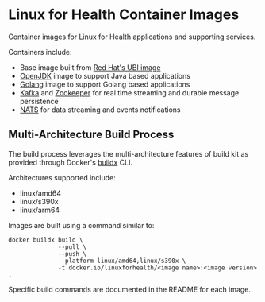 # Linux for Health Container Images
Container images for Linux for Health applications and supporting services.

Containers include:

- Base image built from [Red Hat's UBI image](https://developers.redhat.com/products/rhel/ubi/)
- [OpenJDK](https://openjdk.java.net/) image to support Java based applications
- [Golang](https://golang.org/) image to support Golang based applications
- [Kafka](https://kafka.apache.org/) and [Zookeeper](https://zookeeper.apache.org/) for real time streaming and durable message persistence
- [NATS](https://docs.nats.io/nats-streaming-concepts/intro) for data streaming and events notifications
 
## Multi-Architecture Build Process
The build process leverages the multi-architecture features of build kit as provided through Docker's [buildx](https://docs.docker.com/buildx/working-with-buildx/) CLI.

Architectures supported include:
- linux/amd64
- linux/s390x
- linux/arm64

Images are built using a command similar to:

```
docker buildx build \
              --pull \
              --push \
              --platform linux/amd64,linux/s390x \
              -t docker.io/linuxforhealth/<image name>:<image version> .
```

Specific build commands are documented in the README for each image.

